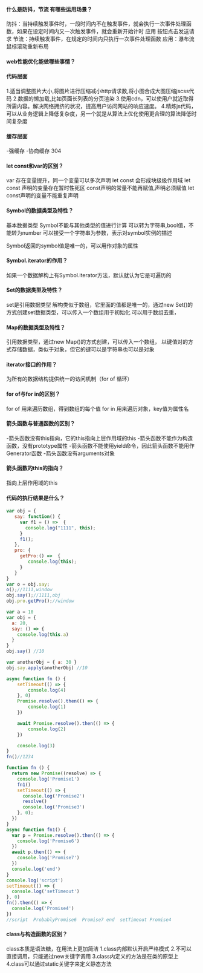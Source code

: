#### 什么是防抖，节流 有哪些运用场景？
防抖：当持续触发事件时，一段时间内不在触发事件，就会执行一次事件处理函数，如果在设定时间内又一次触发事件，就会重新开始计时
应用 按钮点击发送请求
节流：持续触发事件，在规定的时间内只执行一次事件处理函数
应用：瀑布流鼠标滚动重新布局
#### web性能优化能做哪些事情？
<!-- 从两个方面来回答 代码层面  缓存层面-->
#### 代码层面
1.适当调整图片大小,将图片进行压缩减小http请求数,将小图合成大图压缩jscss代码
2.数据的懒加载,比如页面长列表的分页渲染
3.使用cdn，可以使用户就近取得所需内容。解决网络拥挤的状况，提高用户访问网站的响应速度。
4.精炼js代码，可以从业务逻辑上降低复杂度，另一个就是从算法上优化使用更合理的算法降低时间复杂度
#### 缓存层面
  -强缓存 
  -协商缓存 304
#### let const和var的区别？
var 存在变量提升，同一个变量可以多次声明
let const 会形成块级级作用域
let const 声明的变量存在暂时性死区
const声明的常量不能再赋值,声明必须赋值
let const声明的变量不能重复声明
#### Symbol的数据类型及特性？
基本数据类型
Symbol不能与其他类型的值进行计算
可以转为字符串,bool值，不能转为number
可以接受一个字符串为参数，表示对symbol实例的描述
<!-- 补充 -->
Symbol返回的symbol值是唯一的，可以用作对象的属性
#### Symbol.iterator的作用？
如果一个数据解构上有Symbol.iterator方法，默认就认为它是可遍历的
<!-- 提供了一种能够访问到具备iterator接口的数据类型的一种方式 -->
#### Set的数据类型及特性？
set是引用数据类型
解构类似于数组，它里面的值都是唯一的，通过new Set()的方式创建set数据类型，可以传入一个数组用于初始化
可以用于数组去重，
#### Map的数据类型及特性？
引用数据类型，通过new Map()的方式创建，可以传入一个数组，
以键值对的方式存储数据，类似于对象，但它的键可以是字符串也可以是对象
#### iterator接口的作用？
为所有的数据结构提供统一的访问机制（for of 循环）
#### for of与for in的区别？
for of 用来遍历数组，得到数组的每个值
for in 用来遍历对象，key值为属性名
#### 箭头函数与普通函数的区别？
  -箭头函数没有this指向，它的this指向上层作用域的this
  -箭头函数不能作为构造函数，没有prototype属性
  -箭头函数不能使用yield命令，因此箭头函数不能用作Generator函数
  -箭头函数没有arguments对象
#### 箭头函数的this的指向？
指向上层作用域的this
#### 代码的执行结果是什么？
```js
var obj = {
   say: function() {
     var f1 = () =>  {
       console.log("1111", this);
     }
     f1();
   },
   pro: {
     getPro:() =>  {
        console.log(this);
     }
   }
}
var o = obj.say;
o();//1111,window
obj.say();//1111,obj
obj.pro.getPro();//window
```

```js
var a = 10
var obj = {
  a: 20,
  say: () => {
    console.log(this.a)
  }
}
obj.say() //10

var anotherObj = { a: 30 } 
obj.say.apply(anotherObj) //10
```

```js
async function fn () {
    setTimeout(() => {
        console.log(4)
    }, 0)
    Promise.resolve().then(() => {
        console.log(1)
    })

    await Promise.resolve().then(() => {
        console.log(2)
    })

    console.log(3)
}
fn()//1234
```

```js
function fn () {
  return new Promise((resolve) => {
    console.log('Promise1')
    fn1()
    setTimeout(() => {
      console.log('Promise2')
      resolve()
      console.log('Promise3')
    }, 0);
  })
}
async function fn1() {
  var p = Promise.resolve().then(() => {
    console.log('Promise6')
  })
  await p.then(() => {
    console.log('Promise7')
  })
  console.log('end')
}
console.log('script')
setTimeout(() => {
  console.log('setTimeout')
}, 0)
fn().then(() => {
  console.log('Promise4')
})
//script  ProbablyPromise6  Promise7 end  setTimeout Promise4
```

#### class与构造函数的区别？
class本质是语法糖，在用法上更加简洁
1.class内部默认开启严格模式
2.不可以直接调用，只能通过new关键字调用
3.class内定义的方法是在类的原型上
4.class可以通过static关键字来定义静态方法


